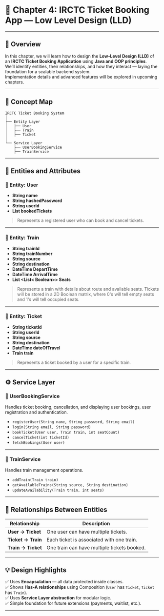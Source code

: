 # 📘 Chapter 4: IRCTC Ticket Booking App — Low Level Design (LLD)

---

## 🌟 Overview
In this chapter, we will learn how to design the **Low-Level Design (LLD)** of an **IRCTC Ticket Booking Application** using **Java and OOP principles**.  
We’ll identify entities, their relationships, and how they interact — laying the foundation for a scalable backend system.  
Implementation details and advanced features will be explored in upcoming chapters.

---

## 🧭 Concept Map
```text
IRCTC Ticket Booking System
│
├── Entity Layer
│   ├── User
│   ├── Train
│   ├── Ticket
│
└── Service Layer
    ├── UserBookingService
    ├── TrainService
```


---

## 🧩 Entities and Attributes

### 👤 Entity: User
- **String name**  
- **String hashedPassword**  
- **String userId**  
- **List<Ticket> bookedTickets**  

> Represents a registered user who can book and cancel tickets.

---

### 🚂 Entity: Train
- **String trainId**  
- **String trainNumber**  
- **String source**  
- **String destination**
- **DateTime DepartTime**
- **DateTime ArrivalTime**   
- **List <List< Boolean>> Seats**  

> Represents a train with details about route and available seats.
> Tickets will be stored in a 2D Boolean matrix, where 0's will tell empty seats and 1's will tell occupied seats.

---

### 🎫 Entity: Ticket
- **String ticketId**  
- **String userId**
- **String source**
- **String destination**
- **DateTime dateOfTravel**
- **Train train**    

> Represents a ticket booked by a user for a specific train.

---

## ⚙️ Service Layer

### 🧠 UserBookingService
Handles ticket booking, cancellation, and displaying user bookings, user registration and authentication.  
- `registerUser(String name, String password, String email)`  
- `login(String email, String password)` 
- `bookTicket(User user, Train train, int seatCount)`  
- `cancelTicket(int ticketId)`  
- `fetchBookings(User user)`  

---

### 🚉 TrainService
Handles train management operations.  
- `addTrain(Train train)`  
- `getAvailableTrains(String source, String destination)`  
- `updateAvailability(Train train, int seats)`  

---


## 🔗 Relationships Between Entities
| Relationship | Description |
|---------------|-------------|
| **User → Ticket** | One user can have multiple tickets. |
| **Ticket → Train** | Each ticket is associated with one train. |
| **Train → Ticket** | One train can have multiple tickets booked. |

---

## 💡 Design Highlights
✅ Uses **Encapsulation** — all data protected inside classes.  
✅ Shows **Has-A relationships** using Composition (`User` has `Ticket`, `Ticket` has `Train`).  
✅ Uses **Service Layer abstraction** for modular logic.  
✅ Simple foundation for future extensions (payments, waitlist, etc.).

---

